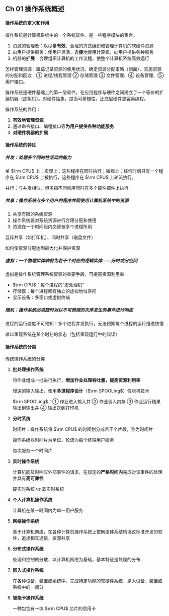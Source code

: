 ## Ch 01  操作系统概述

#### 操作系统的定义和作用

操作系统是计算机系统中的一个系统软件，是一些程序模块的集合。

1. 资源的管理者：以尽量**有效**、合理的方式组织和管理计算机的软硬件资源
2. 向用户提供服务：使用户灵活、**方便**地使用计算机，向用户提供各种服务
3. 机器的**扩展**：合理组织计算机的工作流程，使整个计算机系统高效运行

怎样管理资源：跟踪记录资源的使用状况、确定资源分配策略（侧面）、实施资源的分配和回收：① 进程/线程管理 ② 存储管理 ③ 文件管理、④ 设备管理、⑤ 用户接口。

操作系统是硬件基础上的第一层软件，在应用程序与硬件之间建立了一个等价的扩展机器（虚拟机）。对硬件抽象，提高可移植性，比底层硬件更容易编程。

操作系统的作用：

1. **有效地管理资源**
2. 通过命令接口、编程接口等**为用户提供各种功能服务**
3. **对硬件机器的扩展**



#### 操作系统的特征

##### 并发：处理多个同时性活动的能力

单 $\rm CPU$ 上：宏观上：这些程序在同时执行；微观上：任何时刻只有一个程序在 $\rm CPU$ 上被执行，这些程序在 $\rm CPU$ 上轮流执行。

并行：与并发相似，但多指不同程序同时在多个硬件部件上执行



##### 共享：操作系统与多个用户的程序共同使用计算机系统中的资源

1. 共享有限的系统资源
2. 操作系统要对系统资源进行合理分配和使用
3. 资源在一个时间段内交替被多个进程所用

互斥共享（如打印机）、同时共享（磁盘文件）

如何使资源分配达到最大化并保护资源



##### 虚拟：一个物理实体映射为若干个对应的逻辑实体——分时或分空间

虚拟是操作系统管理系统资源的重要手段，可提高资源利用率

+ $\rm CPU$：每个进程的“虚处理机”
+ 存储器：每个进程都有独立的虚拟地址空间
+ 显示设备：多窗口或虚拟终端



##### 随机：操作系统必须随时对**以不可预测的次序**发生的事件进行响应

进程的运行速度不可预知：多个进程并发执行，无法预知每个进程的运行推进快慢

难以重现系统在某个时刻的状态（包括重现运行中的错误）



#### 操作系统的分类

传统操作系统的分类

1. **批处理操作系统**

	将作业组成一批进行执行，**增加作业处理吞吐量，提高资源利用率** 

	慢速的输入输出，使用**多道程序设计**（$\rm SPOOLing$）假脱机技术

	$\rm SPOOLing$：① 作业进入输入井 ② 作业调入内存 ③ 作业运行结果输出到输出井 ④ 输出送到打印机

	

2. **分时系统**

	时间片：操作系统将 $\rm CPU$ 的时间划分成若干个片段，称为时间片

	操作系统以时间片为单位，轮流为每个终端用户服务

	每次服务一个时间片

	

3. **实时操作系统**

	计算机能及时响应外部事件的请求，在规定的**严格时间内**完成对该事件的处理并具有**高可靠性** 

	硬实时系统 $vs$ 软实时系统

	

4. **个人计算机操作系统**

	计算机在某一时间内为单一用户服务

	

5. **网络操作系统**

	基于计算机网络，在各种计算机操作系统上按网络体系结构协议标准开发的软件，追求相互通信，资源共享

	

6. **分布式操作系统**

	处理和控制的分散，以计算机网络为基础，基本特征是处理的分布

	

7. **嵌入式操作系统**

	在各种设备、装置或系统中，完成特定功能的软硬件系统，是大设备、装置或系统中的一部分

	

8. **智能卡操作系统**

	一种包含有一块 $\rm CPU$ 芯片的信用卡